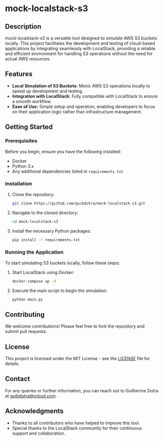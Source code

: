 
# mock-localstack-s3

## Description
mock-localstack-s3 is a versatile tool designed to simulate AWS S3 buckets locally. This project facilitates the development and testing of cloud-based applications by integrating seamlessly with LocalStack, providing a reliable and efficient environment for handling S3 operations without the need for actual AWS resources.

## Features
- **Local Simulation of S3 Buckets:** Mimic AWS S3 operations locally to speed up development and testing.
- **Integration with LocalStack:** Fully compatible with LocalStack to ensure a smooth workflow.
- **Ease of Use:** Simple setup and operation, enabling developers to focus on their application logic rather than infrastructure management.

## Getting Started

### Prerequisites
Before you begin, ensure you have the following installed:
- Docker
- Python 3.x
- Any additional dependencies listed in `requirements.txt`

### Installation
1. Clone the repository:
   ```bash
   git clone https://github.com/guibdutra/mock-localstack-s3.git
   ```
2. Navigate to the cloned directory:
   ```bash
   cd mock-localstack-s3
   ```
3. Install the necessary Python packages:
   ```bash
   pip install -r requirements.txt
   ```

### Running the Application
To start simulating S3 buckets locally, follow these steps:
1. Start LocalStack using Docker:
   ```bash
   docker-compose up -d
   ```
2. Execute the main script to begin the simulation:
   ```bash
   python main.py
   ```

## Contributing
We welcome contributions! Please feel free to fork the repository and submit pull requests.

## License
This project is licensed under the MIT License - see the [LICENSE](LICENSE) file for details.

## Contact
For any queries or further information, you can reach out to Guilherme Dutra at guibdutra@icloud.com .

## Acknowledgments
- Thanks to all contributors who have helped to improve this tool.
- Special thanks to the LocalStack community for their continuous support and collaboration.
